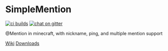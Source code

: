 # SimpleMention
[![ci builds](https://travis-ci.org/lasercar/SimpleMention.svg)](https://travis-ci.org/lasercar/SimpleMention)
[![chat on gitter](https://badges.gitter.im/lasercar/SimpleMention.svg)](https://gitter.im/lasercar/SimpleMention) 

@Mention in minecraft, with nickname, ping, and multiple mention support

[Wiki](https://github.com/lasercar/SimpleMention/wiki)
[Downloads](https://github.com/lasercar/SimpleMention/releases)

